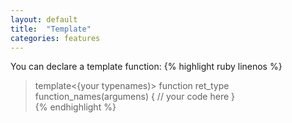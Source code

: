 ```yaml
---
layout: default
title:  "Template"
categories: features
---
```


You can declare a template function:
{% highlight ruby linenos %}
> template<{your typenames)>
>	function ret_type function_names(argumens)
>	{
>		// your code here
>	}	
{% endhighlight %}
